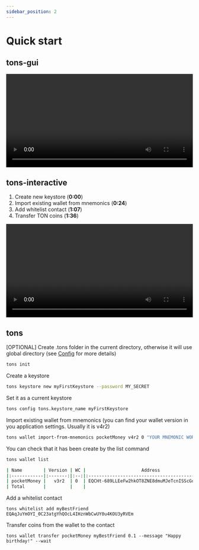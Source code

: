 ```yaml
---
sidebar_position: 2
---
```



# Quick start

## tons-gui

<video controls width="100%" height="auto">
  <source src="https://tonfactory.github.io/tons-docs/vid/tons-gui-quick-start.mov" type="video/mp4" />
</video>

## tons-interactive

1. Create new keystore (**0:00**) <br />
2. Import existing wallet from mnemonics (**0:24**) <br />
3. Add whitelist contact (**1:07**) <br /> 
4. Transfer TON coins (**1:36**)


<video controls width="100%" height="auto">
  <source src="https://tonfactory.github.io/tons-docs/vid/tons-interactive-quick-start.mov" type="video/mp4" />
</video>

## tons
[OPTIONAL] Create .tons folder in the current directory, otherwise it will use global directory (see [Config](/config) for more details)

```bash
tons init
```

Create a keystore
```bash
tons keystore new myFirstKeystore --password MY_SECRET
```

Set it as a current keystore
```bash
tons config tons.keystore_name myFirstKeystore
```

Import existing wallet from mnemonics (you can find your wallet version in you application settings. Usually it is v4r2)
```bash
tons wallet import-from-mnemonics pocketMoney v4r2 0 "YOUR MNEMONIC WORDS HERE" --save-to-whitelist myPocketMoney
```

You can check that it has been create by the list command
```bash
tons wallet list
```
```bash
| Name        | Version | WC |                     Address                      | Comment | State  | Balance |
|:------------|:-------:|:--:|:------------------------------------------------:|:--------|:------:|--------:|
| pocketMoney |   v3r2  | 0  | EQCHt-689LLEeFw2hkOT8ZNE8dmuMJeTcnISScGujIk-Sx2W | None    | Active |     1.0 |
| Total       |         |    |                                                  |         |        |     1.0 |
```

Add a whitelist contact
```
tons whitelist add myBestFriend EQAqJuYmOYI_0C23atgYhQOcL4IHznWbCwUY0u4KOU3yRVEm
```

Transfer coins from the wallet to the contact

```
tons wallet transfer pocketMoney myBestFriend 0.1 --message "Happy birthday!" --wait
```
